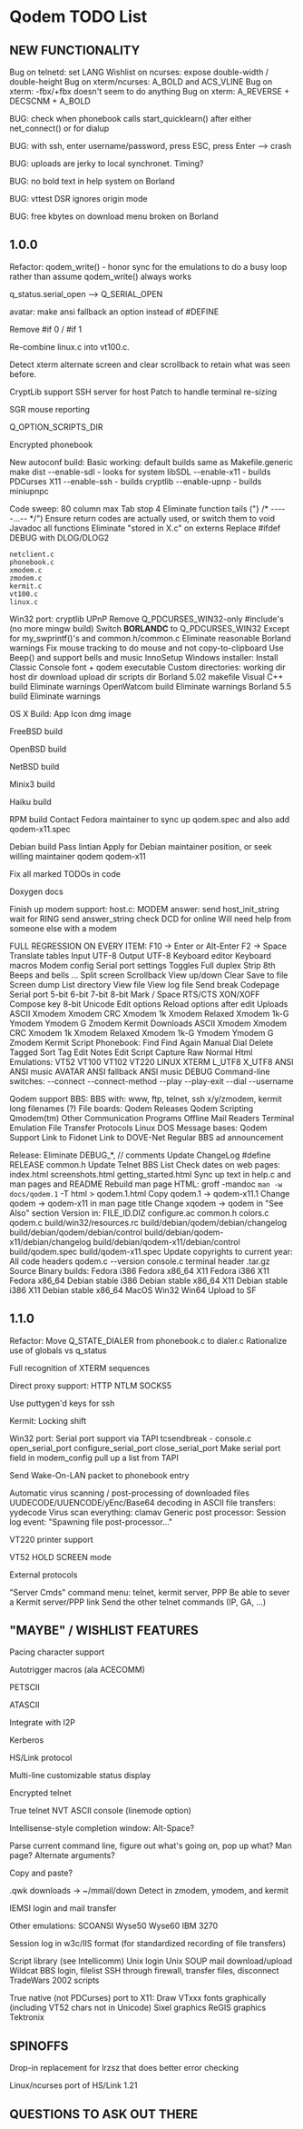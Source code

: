 Qodem TODO List
===============

NEW FUNCTIONALITY
-----------------

Bug on telnetd: set LANG
Wishlist on ncurses: expose double-width / double-height
Bug on xterm/ncurses: A_BOLD and ACS_VLINE
Bug on xterm: -fbx/+fbx doesn't seem to do anything
Bug on xterm: A_REVERSE + DECSCNM + A_BOLD

BUG: check when phonebook calls start_quicklearn() after either
     net_connect() or for dialup

BUG: with ssh, enter username/password, press ESC, press Enter --> crash

BUG: uploads are jerky to local synchronet.  Timing?

BUG: no bold text in help system on Borland

BUG: vttest DSR ignores origin mode

BUG: free kbytes on download menu broken on Borland

1.0.0
-----

Refactor:
  qodem_write() - honor sync for the emulations to do a busy loop rather
    than assume qodem_write() always works

  q_status.serial_open --> Q_SERIAL_OPEN

  avatar: make ansi fallback an option instead of #DEFINE

  Remove #if 0 / #if 1

  Re-combine linux.c into vt100.c.

Detect xterm alternate screen and clear scrollback to retain what was
seen before.

CryptLib support
  SSH server for host
  Patch to handle terminal re-sizing

SGR mouse reporting

Q_OPTION_SCRIPTS_DIR

Encrypted phonebook

New autoconf build:
  Basic working: default builds same as Makefile.generic
  make dist
  --enable-sdl - looks for system libSDL
  --enable-x11 - builds PDCurses X11
  --enable-ssh - builds cryptlib
  --enable-upnp - builds miniupnpc

Code sweep:
  80 column max
  Tab stop 4
  Eliminate function tails ("} /* -----...-- */")
  Ensure return codes are actually used, or switch them to void
  Javadoc all functions
  Eliminate "stored in X.c" on externs
  Replace #ifdef DEBUG with DLOG/DLOG2

    netclient.c
    phonebook.c
    xmodem.c
    zmodem.c
    kermit.c
    vt100.c
    linux.c




Win32 port:
  cryptlib
  UPnP
  Remove Q_PDCURSES_WIN32-only #include's (no more mingw build)
  Switch __BORLANDC__ to Q_PDCURSES_WIN32
    Except for my_swprintf()'s and common.h/common.c
  Eliminate reasonable Borland warnings
  Fix mouse tracking to do mouse and not copy-to-clipboard
  Use Beep() and support bells and music
  InnoSetup Windows installer:
    Install Classic Console font + qodem executable
    Custom directories:
      working dir
      host dir
      download
      upload dir
      scripts dir
  Borland 5.02 makefile
  Visual C++ build
    Eliminate warnings
  OpenWatcom build
    Eliminate warnings
  Borland 5.5 build
    Eliminate warnings

OS X Build:
  App Icon
  dmg image

FreeBSD build

OpenBSD build

NetBSD build

Minix3 build

Haiku build

RPM build
  Contact Fedora maintainer to sync up qodem.spec and also add
  qodem-x11.spec

Debian build
  Pass lintian
  Apply for Debian maintainer position, or seek willing
  maintainer
  qodem
  qodem-x11


Fix all marked TODOs in code


Doxygen docs


Finish up modem support:
  host.c:
    MODEM answer:
      send host_init_string
      wait for RING
      send answer_string
      check DCD for online
  Will need help from someone else with a modem


FULL REGRESSION ON EVERY ITEM:
  F10 -> Enter or Alt-Enter
  F2 -> Space
  Translate tables
    Input
      UTF-8
    Output
      UTF-8
  Keyboard editor
  Keyboard macros
  Modem config
  Serial port settings
  Toggles
    Full duplex
    Strip 8th
    Beeps and bells
    ...
  Split screen
  Scrollback
    View up/down
    Clear
    Save to file
  Screen dump
  List directory
  View file
  View log file
  Send break
  Codepage
  Serial port
    5-bit
    6-bit
    7-bit
    8-bit
    Mark / Space
    RTS/CTS
    XON/XOFF
  Compose key
    8-bit
    Unicode
  Edit options
    Reload options after edit
  Uploads
    ASCII
    Xmodem
    Xmodem CRC
    Xmodem 1k
    Xmodem Relaxed
    Xmodem 1k-G
    Ymodem
    Ymodem G
    Zmodem
    Kermit
  Downloads
    ASCII
    Xmodem
    Xmodem CRC
    Xmodem 1k
    Xmodem Relaxed
    Xmodem 1k-G
    Ymodem
    Ymodem G
    Zmodem
    Kermit
  Script
  Phonebook:
    Find
    Find Again
    Manual Dial
    Delete Tagged
    Sort
    Tag
    Edit Notes
    Edit Script
  Capture
    Raw
    Normal
    Html
  Emulations:
    VT52
    VT100
    VT102
    VT220
    LINUX
    XTERM
    L_UTF8
    X_UTF8
    ANSI
      ANSI music
    AVATAR
      ANSI fallback
        ANSI music
    DEBUG
  Command-line switches:
    --connect
    --connect-method
    --play
    --play-exit
    --dial
    --username

Qodem support BBS:
  BBS with:
    www, ftp, telnet, ssh
    x/y/zmodem, kermit
    long filenames (?)
  File boards:
    Qodem Releases
    Qodem Scripting
    Qmodem(tm)
    Other Communication Programs
    Offline Mail Readers
    Terminal Emulation
    File Transfer Protocols
    Linux
    DOS
  Message bases:
    Qodem Support
  Link to Fidonet
  Link to DOVE-Net
  Regular BBS ad announcement


Release:
  Eliminate DEBUG_*, // comments
  Update ChangeLog
  #define RELEASE common.h
  Update Telnet BBS List
  Check dates on web pages:
    index.html screenshots.html getting_started.html
  Sync up text in help.c and man pages and README
  Rebuild man page HTML:
    groff -mandoc `man -w docs/qodem.1` -T html > qodem.1.html
  Copy qodem.1 -> qodem-x11.1
    Change qodem -> qodem-x11 in man page title
    Change xqodem -> qodem in "See Also" section
  Version in:
    FILE_ID.DIZ
    configure.ac
    common.h
    colors.c
    qodem.c
    build/win32/resources.rc
    build/debian/qodem/debian/changelog
    build/debian/qodem/debian/control
    build/debian/qodem-x11/debian/changelog
    build/debian/qodem-x11/debian/control
    build/qodem.spec
    build/qodem-x11.spec
  Update copyrights to current year:
    All code headers
    qodem.c --version
    console.c terminal header
  .tar.gz Source
  Binary builds:
    Fedora i386
    Fedora x86_64
    X11 Fedora i386
    X11 Fedora x86_64
    Debian stable i386
    Debian stable x86_64
    X11 Debian stable i386
    X11 Debian stable x86_64
    MacOS
    Win32
    Win64
  Upload to SF



1.1.0
-----

Refactor:
  Move Q_STATE_DIALER from phonebook.c to dialer.c
  Rationalize use of globals vs q_status

Full recognition of XTERM sequences

Direct proxy support:
  HTTP
    NTLM
  SOCKS5

Use puttygen'd keys for ssh

Kermit:
  Locking shift

Win32 port:
  Serial port support via TAPI
    tcsendbreak - console.c
    open_serial_port
    configure_serial_port
    close_serial_port
    Make serial port field in modem_config pull up a list from TAPI

Send Wake-On-LAN packet to phonebook entry

Automatic virus scanning / post-processing of downloaded files
  UUDECODE/UUENCODE/yEnc/Base64 decoding in ASCII file transfers:
    yydecode
  Virus scan everything:
    clamav
  Generic post processor:
    Session log event: "Spawning file post-processor..."

VT220 printer support

VT52 HOLD SCREEN mode

External protocols

"Server Cmds" command menu: telnet, kermit server, PPP
  Be able to sever a Kermit server/PPP link
  Send the other telnet commands (IP, GA, ...)



"MAYBE" / WISHLIST FEATURES
---------------------------

Pacing character support

Autotrigger macros (ala ACECOMM)

PETSCII

ATASCII

Integrate with I2P

Kerberos

HS/Link protocol

Multi-line customizable status display

Encrypted telnet

True telnet NVT ASCII console (linemode option)

Intellisense-style completion window:
  Alt-Space?

Parse current command line, figure out what's going on, pop up what?
  Man page?  Alternate arguments?

Copy and paste?

.qwk downloads -> ~/mmail/down
  Detect in zmodem, ymodem, and kermit

IEMSI login and mail transfer

Other emulations:
  SCOANSI
  Wyse50
  Wyse60
  IBM 3270

Session log in w3c/IIS format (for standardized recording of file transfers)

Script library (see Intellicomm)
  Unix login
  Unix SOUP mail download/upload
  Wildcat BBS login, filelist
  SSH through firewall, transfer files, disconnect
  TradeWars 2002 scripts

True native (not PDCurses) port to X11:
  Draw VTxxx fonts graphically (including VT52 chars not in Unicode)
  Sixel graphics
  ReGIS graphics
  Tektronix

SPINOFFS
--------

Drop-in replacement for lrzsz that does better error checking

Linux/ncurses port of HS/Link 1.21

QUESTIONS TO ASK OUT THERE
--------------------------

